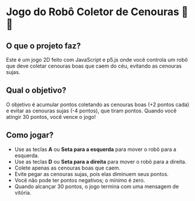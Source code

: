 # Jogo do Robô Coletor de Cenouras 🥕🤖

## O que o projeto faz?

Este é um jogo 2D feito com JavaScript e p5.js onde você controla um robô que deve coletar cenouras boas que caem do céu, evitando as cenouras sujas.

## Qual o objetivo?

O objetivo é acumular pontos coletando as cenouras boas (+2 pontos cada) e evitar as cenouras sujas (-4 pontos), que tiram pontos. Quando você atingir 30 pontos, você vence o jogo!

## Como jogar?

- Use as teclas **A** ou **Seta para a esquerda** para mover o robô para a esquerda.
- Use as teclas **D** ou **Seta para a direita** para mover o robô para a direita.
- Colete apenas as cenouras boas que caem.
- Evite pegar as cenouras sujas, pois elas diminuem seus pontos.
- Você não pode ter pontos negativos; o mínimo é zero.
- Quando alcançar 30 pontos, o jogo termina com uma mensagem de vitória.
